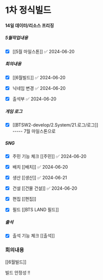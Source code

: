 
# 1차 정식빌드

#### 14일 데이터/리소스 프리징


##### 5월작업내용
- [x] [[5월 마일스톤]] ✅ 2024-06-20


##### 회의내용 
- [x] [[6월빌드]] ✅ 2024-06-20
- [x] 닉네임 변경 ✅ 2024-06-20
- [x] 출석부 ✅ 2024-06-20


##### 게임 로그
- [x] [[BTSW2-develop/2.System/21.로그/로그]]   
----- 7월 마일스톤으로 

##### SNG 
- [x] 주민 기능 체크 [[주민]] ✅ 2024-06-20
- [x] 배치 [[배치]] ✅ 2024-06-20
- [x] 생산 [[생산]] ✅ 2024-06-21
- [x] 건설 [[건물 건설]] ✅ 2024-06-20
- [x] 편집 [[편집]] 
- [x] 필드 [[BTS LAND 필드]]


##### 출석
- [x] 출석 기능 체크 [[출석]]



### 회의내용 
[[6월빌드]]

 빌드 안정성 !!